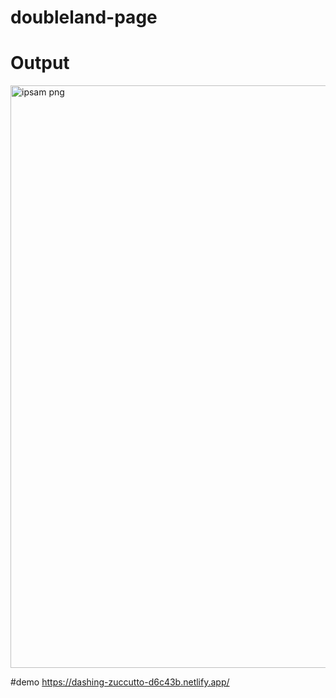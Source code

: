 # doubleland-page

# Output

<img width="1919" height="932" alt="ipsam png" src="https://github.com/user-attachments/assets/8aa5db55-8030-45eb-bb83-a858ef57940e" />
 
 #demo
 https://dashing-zuccutto-d6c43b.netlify.app/
